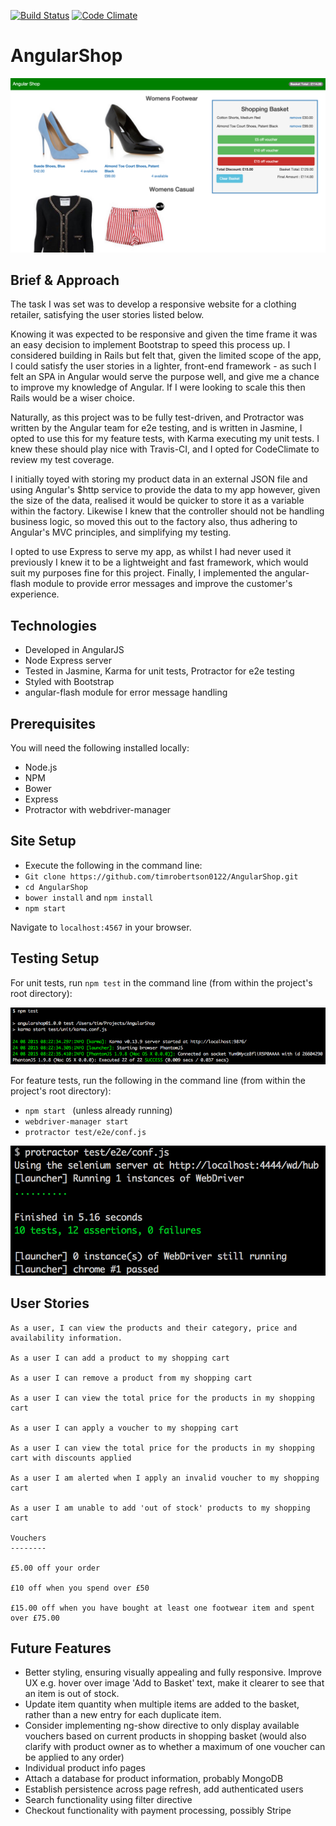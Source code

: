 [![Build Status](https://travis-ci.org/timrobertson0122/AngularShop.svg?branch=master)](https://travis-ci.org/timrobertson0122/AngularShop)
[![Code Climate](https://codeclimate.com/github/timrobertson0122/AngularShop/badges/gpa.svg)](https://codeclimate.com/github/timrobertson0122/AngularShop)

# AngularShop

![Browser](public/images/screenshot-browser.png)

Brief & Approach
----------------

The task I was set was to develop a responsive website for a clothing retailer, satisfying the user stories listed below.

Knowing it was expected to be responsive and given the time frame it was an easy decision to implement Bootstrap to speed this process up. I considered building in Rails but felt that, given the limited scope of the app, I could satisfy the user stories in a lighter, front-end framework - as such I felt an SPA in Angular would serve the purpose well, and give me a chance to improve my knowledge of Angular. If I were looking to scale this then Rails would be a wiser choice. 

Naturally, as this project was to be fully test-driven, and Protractor was written by the Angular team for e2e testing, and is written in Jasmine, I opted to use this for my feature tests, with Karma executing my unit tests. I knew these should play nice with Travis-CI, and I opted for CodeClimate to review my test coverage.

I initially toyed with storing my product data in an external JSON file and using Angular's $http service to provide the data to my app however, given the size of the data, realised it would be quicker to store it as a variable within the factory. Likewise I knew that the controller should not be handling business logic, so moved this out to the factory also, thus adhering to Angular's MVC principles, and simplifying my testing.

I opted to use Express to serve my app, as whilst I had never used it previously I knew it to be a lightweight and fast framework, which would suit my purposes fine for this project. Finally, I implemented the angular-flash module to provide error messages and improve the customer's experience.

Technologies
------------

* Developed in AngularJS
* Node Express server
* Tested in Jasmine, Karma for unit tests, Protractor for e2e testing
* Styled with Bootstrap
* angular-flash module for error message handling

Prerequisites
-------------

You will need the following installed locally:  

* Node.js
* NPM
* Bower
* Express
* Protractor with webdriver-manager

Site Setup
----------

* Execute the following in the command line:
* ```Git clone https://github.com/timrobertson0122/AngularShop.git```
* ```cd AngularShop```
* ```bower install``` and ```npm install```
* ```npm start```

Navigate to ```localhost:4567``` in your browser.  

Testing Setup
-------------

For unit tests, run ```npm test``` in the command line (from within the project's root directory):

![Unit Tests](public/images/unit-tests.png)  

For feature tests, run the following in the command line (from within the project's root directory):
* ```npm start ``` (unless already running)
* ```webdriver-manager start```
* ```protractor test/e2e/conf.js```

![Feature Tests](public/images/feature-tests.png)

User Stories
------------

```
As a user, I can view the products and their category, price and availability information.

As a user I can add a product to my shopping cart

As a user I can remove a product from my shopping cart

As a user I can view the total price for the products in my shopping cart

As a user I can apply a voucher to my shopping cart

As a user I can view the total price for the products in my shopping cart with discounts applied

As a user I am alerted when I apply an invalid voucher to my shopping cart

As a user I am unable to add 'out of stock' products to my shopping cart

Vouchers
--------

£5.00 off your order

£10 off when you spend over £50

£15.00 off when you have bought at least one footwear item and spent over £75.00
```

Future Features
---------------

* Better styling, ensuring visually appealing and fully responsive. Improve UX e.g. hover over image 'Add to Basket' text, make it clearer to see that an item is out of stock.
* Update item quantity when multiple items are added to the basket, rather than a new entry for each duplicate item.
* Consider implementing ng-show directive to only display available vouchers based on current products in shopping basket (would also clarify with product owner as to whether a maximum of one voucher can be applied to any order)
* Individual product info pages
* Attach a database for product information, probably MongoDB
* Establish persistence across page refresh, add authenticated users
* Search functionality using filter directive
* Checkout functionality with payment processing, possibly Stripe

